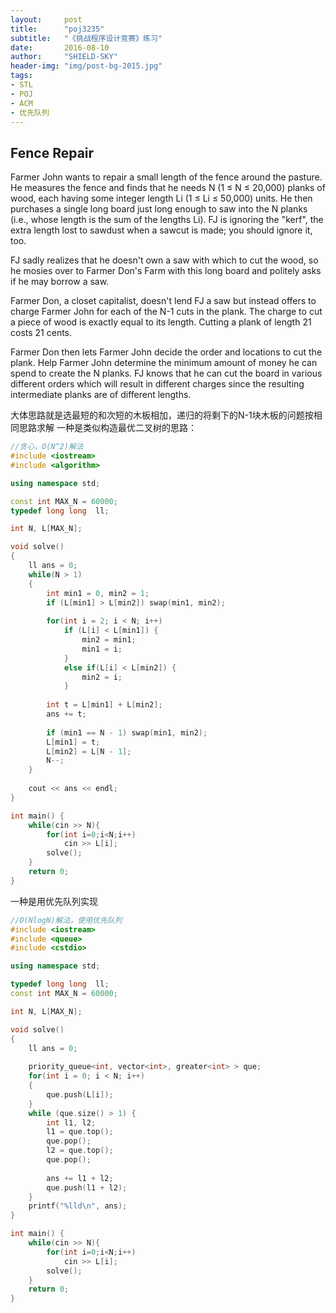 ```yaml
---
layout:     post
title:      "poj3235"
subtitle:   "《挑战程序设计竞赛》练习"
date:       2016-08-10
author:     "SHIELD-SKY"
header-img: "img/post-bg-2015.jpg"
tags:
- STL
- POJ
- ACM
- 优先队列
---
```

## Fence Repair
Farmer John wants to repair a small length of the fence around the pasture. He measures the fence and finds that he needs N (1 ≤ N ≤ 20,000) planks of wood, each having some integer length Li (1 ≤ Li ≤ 50,000) units. He then purchases a single long board just long enough to saw into the N planks (i.e., whose length is the sum of the lengths Li). FJ is ignoring the "kerf", the extra length lost to sawdust when a sawcut is made; you should ignore it, too.

FJ sadly realizes that he doesn't own a saw with which to cut the wood, so he mosies over to Farmer Don's Farm with this long board and politely asks if he may borrow a saw.

Farmer Don, a closet capitalist, doesn't lend FJ a saw but instead offers to charge Farmer John for each of the N-1 cuts in the plank. The charge to cut a piece of wood is exactly equal to its length. Cutting a plank of length 21 costs 21 cents.

Farmer Don then lets Farmer John decide the order and locations to cut the plank. Help Farmer John determine the minimum amount of money he can spend to create the N planks. FJ knows that he can cut the board in various different orders which will result in different charges since the resulting intermediate planks are of different lengths.

大体思路就是选最短的和次短的木板相加，递归的将剩下的N-1块木板的问题按相同思路求解
一种是类似构造最优二叉树的思路：

```c++
//贪心，O(N^2)解法
#include <iostream>
#include <algorithm>

using namespace std;

const int MAX_N = 60000;
typedef long long  ll;

int N, L[MAX_N];

void solve()
{
    ll ans = 0;
    while(N > 1)
    {
        int min1 = 0, min2 = 1;
        if (L[min1] > L[min2]) swap(min1, min2);
        
        for(int i = 2; i < N; i++)
            if (L[i] < L[min1]) {
                min2 = min1;
                min1 = i;
            }
            else if(L[i] < L[min2]) {
                min2 = i;
            }
        
        int t = L[min1] + L[min2];
        ans += t;
        
        if (min1 == N - 1) swap(min1, min2);
        L[min1] = t;
        L[min2] = L[N - 1];
        N--;
    }
    
    cout << ans << endl;
}

int main() {
    while(cin >> N){
        for(int i=0;i<N;i++)
            cin >> L[i];
        solve();
    }
    return 0;
}
```
一种是用优先队列实现

```C++
//O(NlogN)解法，使用优先队列
#include <iostream>
#include <queue>
#include <cstdio>

using namespace std;

typedef long long  ll;
const int MAX_N = 60000;

int N, L[MAX_N];

void solve()
{
    ll ans = 0;
    
    priority_queue<int, vector<int>, greater<int> > que;
    for(int i = 0; i < N; i++)
    {
        que.push(L[i]);
    }
    while (que.size() > 1) {
        int l1, l2;
        l1 = que.top();
        que.pop();
        l2 = que.top();
        que.pop();
        
        ans += l1 + l2;
        que.push(l1 + l2);
    }
    printf("%lld\n", ans);
}

int main() {
    while(cin >> N){
        for(int i=0;i<N;i++)
            cin >> L[i];
        solve();
    }
    return 0;
}
```
